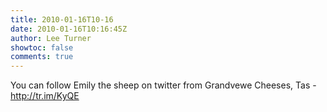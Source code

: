 ```yaml
---
title: 2010-01-16T10-16
date: 2010-01-16T10:16:45Z
author: Lee Turner
showtoc: false
comments: true
---
```


You can follow Emily the sheep on twitter from Grandvewe Cheeses, Tas - http://tr.im/KyQE

